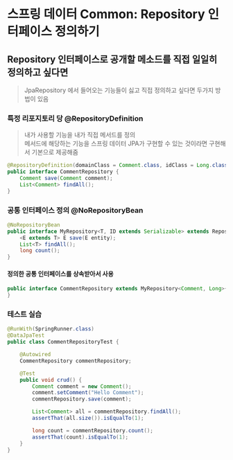 # 스프링 데이터 Common: Repository 인터페이스 정의하기
## Repository 인터페이스로 공개할 메소드를 직접 일일히 정의하고 싶다면
> JpaRepository 에서 들어오는 기능들이 싫고 직접 정의하고 싶다면 두가지 방법이 있음  

### 특정 리포지토리 당 @RepositoryDefinition
> 내가 사용할 기능을 내가 직접 메서드를 정의  
> 메서드에 해당하는 기능을 스프링 데이터 JPA가 구현할 수 있는 것이라면 구현해서 기본으로 제공해줌  
```java
@RepositoryDefinition(domainClass = Comment.class, idClass = Long.class)
public interface CommentRepository {
    Comment save(Comment comment);
    List<Comment> findAll();
}
```

### 공통 인터페이스 정의 @NoRepositoryBean
```java
@NoRepositoryBean
public interface MyRepository<T, ID extends Serializable> extends Repository<T, ID> {
    <E extends T> E save(E entity);
    List<T> findAll();
    long count();
}
```

#### 정의한 공통 인터페이스를 상속받아서 사용
```java
public interface CommentRepository extends MyRepository<Comment, Long>{
}
```

### 테스트 실습
```java
@RunWith(SpringRunner.class)
@DataJpaTest
public class CommentRepositoryTest {

    @Autowired
    CommentRepository commentRepository;

    @Test
    public void crud() {
        Comment comment = new Comment();
        comment.setComment("Hello Comment");
        commentRepository.save(comment);

        List<Comment> all = commentRepository.findAll();
        assertThat(all.size()).isEqualTo(1);

        long count = commentRepository.count();
        assertThat(count).isEqualTo(1);
    }
}
```